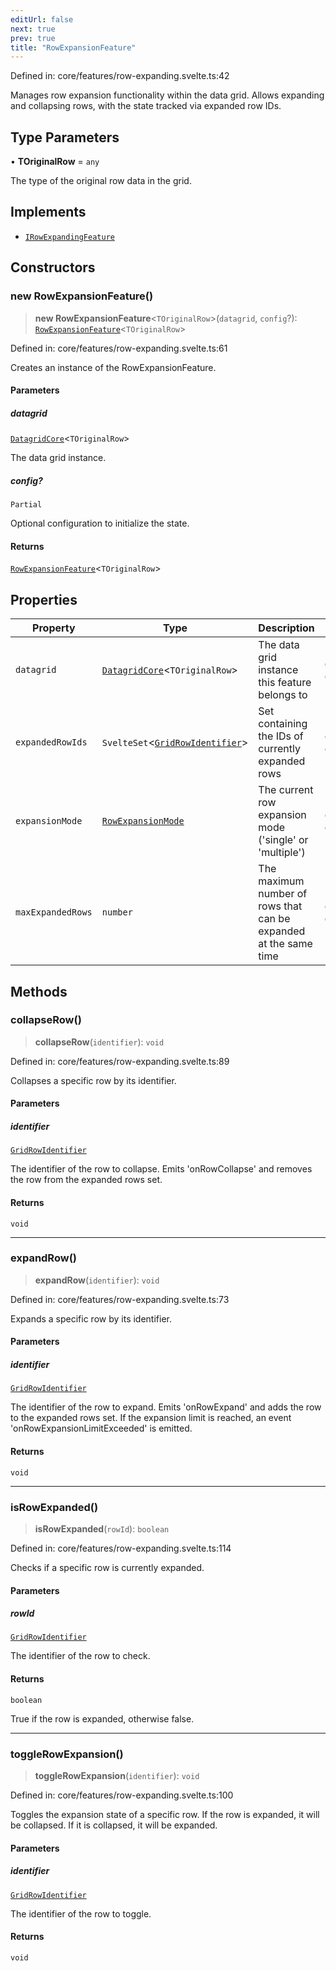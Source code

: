 ```yaml
---
editUrl: false
next: true
prev: true
title: "RowExpansionFeature"
---
```


Defined in: core/features/row-expanding.svelte.ts:42

Manages row expansion functionality within the data grid.
Allows expanding and collapsing rows, with the state tracked via expanded row IDs.

## Type Parameters

• **TOriginalRow** = `any`

The type of the original row data in the grid.

## Implements

- [`IRowExpandingFeature`](/api/type-aliases/irowexpandingfeature/)

## Constructors

### new RowExpansionFeature()

> **new RowExpansionFeature**\<`TOriginalRow`\>(`datagrid`, `config`?): [`RowExpansionFeature`](/api/classes/rowexpansionfeature/)\<`TOriginalRow`\>

Defined in: core/features/row-expanding.svelte.ts:61

Creates an instance of the RowExpansionFeature.

#### Parameters

##### datagrid

[`DatagridCore`](/api/classes/datagridcore/)\<`TOriginalRow`\>

The data grid instance.

##### config?

`Partial`

Optional configuration to initialize the state.

#### Returns

[`RowExpansionFeature`](/api/classes/rowexpansionfeature/)\<`TOriginalRow`\>

## Properties

| Property | Type | Description | Defined in |
| ------ | ------ | ------ | ------ |
| <a id="datagrid-1"></a> `datagrid` | [`DatagridCore`](/api/classes/datagridcore/)\<`TOriginalRow`\> | The data grid instance this feature belongs to | core/features/row-expanding.svelte.ts:44 |
| <a id="expandedrowids"></a> `expandedRowIds` | `SvelteSet`\<[`GridRowIdentifier`](/api/type-aliases/gridrowidentifier/)\> | Set containing the IDs of currently expanded rows | core/features/row-expanding.svelte.ts:47 |
| <a id="expansionmode"></a> `expansionMode` | [`RowExpansionMode`](/api/type-aliases/rowexpansionmode/) | The current row expansion mode ('single' or 'multiple') | core/features/row-expanding.svelte.ts:50 |
| <a id="maxexpandedrows"></a> `maxExpandedRows` | `number` | The maximum number of rows that can be expanded at the same time | core/features/row-expanding.svelte.ts:53 |

## Methods

### collapseRow()

> **collapseRow**(`identifier`): `void`

Defined in: core/features/row-expanding.svelte.ts:89

Collapses a specific row by its identifier.

#### Parameters

##### identifier

[`GridRowIdentifier`](/api/type-aliases/gridrowidentifier/)

The identifier of the row to collapse.
Emits 'onRowCollapse' and removes the row from the expanded rows set.

#### Returns

`void`

***

### expandRow()

> **expandRow**(`identifier`): `void`

Defined in: core/features/row-expanding.svelte.ts:73

Expands a specific row by its identifier.

#### Parameters

##### identifier

[`GridRowIdentifier`](/api/type-aliases/gridrowidentifier/)

The identifier of the row to expand.
Emits 'onRowExpand' and adds the row to the expanded rows set.
If the expansion limit is reached, an event 'onRowExpansionLimitExceeded' is emitted.

#### Returns

`void`

***

### isRowExpanded()

> **isRowExpanded**(`rowId`): `boolean`

Defined in: core/features/row-expanding.svelte.ts:114

Checks if a specific row is currently expanded.

#### Parameters

##### rowId

[`GridRowIdentifier`](/api/type-aliases/gridrowidentifier/)

The identifier of the row to check.

#### Returns

`boolean`

True if the row is expanded, otherwise false.

***

### toggleRowExpansion()

> **toggleRowExpansion**(`identifier`): `void`

Defined in: core/features/row-expanding.svelte.ts:100

Toggles the expansion state of a specific row.
If the row is expanded, it will be collapsed. If it is collapsed, it will be expanded.

#### Parameters

##### identifier

[`GridRowIdentifier`](/api/type-aliases/gridrowidentifier/)

The identifier of the row to toggle.

#### Returns

`void`

